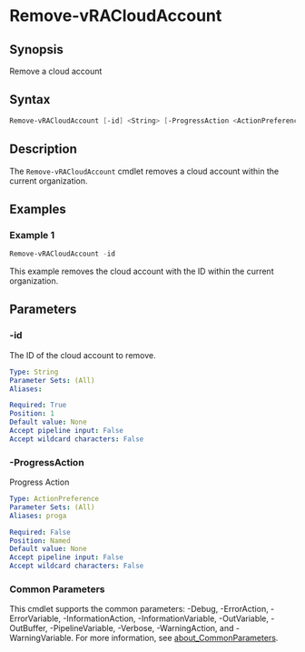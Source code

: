 # Remove-vRACloudAccount

## Synopsis

Remove a cloud account

## Syntax

```powershell
Remove-vRACloudAccount [-id] <String> [-ProgressAction <ActionPreference>] [<CommonParameters>]
```

## Description

The `Remove-vRACloudAccount` cmdlet removes a cloud account within the current organization.

## Examples

### Example 1

```powershell
Remove-vRACloudAccount -id
```

This example removes the cloud account with the ID within the current organization.

## Parameters

### -id

The ID of the cloud account to remove.

```yaml
Type: String
Parameter Sets: (All)
Aliases:

Required: True
Position: 1
Default value: None
Accept pipeline input: False
Accept wildcard characters: False
```

### -ProgressAction

Progress Action

```yaml
Type: ActionPreference
Parameter Sets: (All)
Aliases: proga

Required: False
Position: Named
Default value: None
Accept pipeline input: False
Accept wildcard characters: False
```

### Common Parameters

This cmdlet supports the common parameters: -Debug, -ErrorAction, -ErrorVariable, -InformationAction, -InformationVariable, -OutVariable, -OutBuffer, -PipelineVariable, -Verbose, -WarningAction, and -WarningVariable. For more information, see [about_CommonParameters](http://go.microsoft.com/fwlink/?LinkID=113216).
